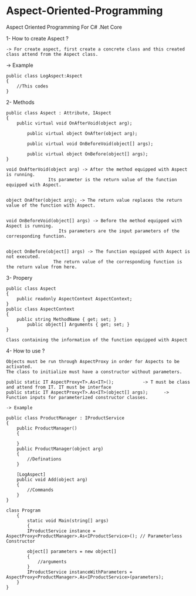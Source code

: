 # Aspect-Oriented-Programming
Aspect Oriented Programming For C# .Net Core

1- How to create Aspect ?  

	-> For create aspect, first create a concrete class and this created class attend from the Aspect class.

-> Example 
	
	public class LogAspect:Aspect
	{
		//This codes
	}

2- Methods

	public class Aspect : Attribute, IAspect 
	{
		public virtual void OnAfterVoid(object arg);

        	public virtual object OnAfter(object arg);

        	public virtual void OnBeforeVoid(object[] args);

        	public virtual object OnBefore(object[] args);
	}

	void OnAfterVoid(object arg) -> After the method equipped with Aspect is running.
					Its parameter is the return value of the function equipped with Aspect.

	
	object OnAfter(object arg); -> The return value replaces the return value of the function with Aspect.


	void OnBeforeVoid(object[] args) -> Before the method equipped with Aspect is running.
					    Its parameters are the input parameters of the corresponding function.

	
	object OnBefore(object[] args) -> The function equipped with Aspect is not executed. 
					  The return value of the corresponding function is the return value from here.
3- Propery

	public class Aspect
	{
		public readonly AspectContext AspectContext;
	}
	public class AspectContext
	{
		public string MethodName { get; set; }
	        public object[] Arguments { get; set; }
	}	
	
	Class containing the information of the function equipped with Aspect
		

4- How to use ?
	
	Objects must be run through AspectProxy in order for Aspects to be activated.
	The class to initialize must have a constructor without parameters.

	public static IT AspectProxy<T>.As<IT>(); 			-> T must be class and attend from IT. IT must be interface
	public static IT AspectProxy<T>.As<IT>(object[] args); 	 	-> Function inputs for parameterized constructor classes.

	-> Example

	public class ProductManager : IProductService
	{
		public ProductManager()	
		{

		}
		public ProductManager(object arg)
		{
			//Definations
		}

		[LogAspect]
		public void Add(object arg)
		{
			//Commands
		}
	}
	
	class Program
    	{
        	static void Main(string[] args)
        	{
			IProductService instance = AspectProxy<ProductManager>.As<IProductService>(); // Parameterless Constructor

			object[] parameters = new object[]
			{
				//arguments
			}
			IProductService instanceWithParameters = AspectProxy<ProductManager>.As<IProductService>(parameters);
		}
	}
